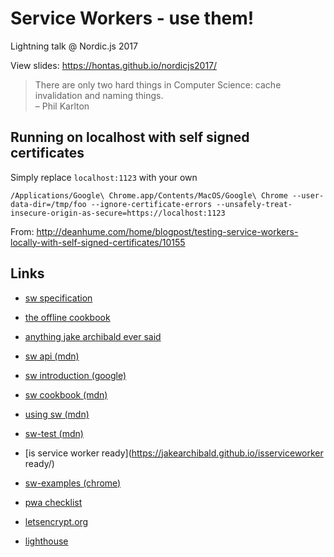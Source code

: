 # Service Workers - use them!
Lightning talk @ Nordic.js 2017

View slides: https://hontas.github.io/nordicjs2017/

> There are only two hard things in Computer Science: cache invalidation and naming things.  
> – Phil Karlton

## Running on localhost with self signed certificates

Simply replace `localhost:1123` with your own

```shell
/Applications/Google\ Chrome.app/Contents/MacOS/Google\ Chrome --user-data-dir=/tmp/foo --ignore-certificate-errors --unsafely-treat-insecure-origin-as-secure=https://localhost:1123 
```
From: http://deanhume.com/home/blogpost/testing-service-workers-locally-with-self-signed-certificates/10155

## Links
- [sw specification](https://w3c.github.io/ServiceWorker/)
- [the offline cookbook](https://jakearchibald.com/2014/offline-cookbook/)
- [anything jake archibald ever said](https://jakearchibald.com)
- [sw api (mdn)](https://developer.mozilla.org/en-US/docs/Web/API/Service_Worker_API)
- [sw introduction (google)](https://developers.google.com/web/fundamentals/getting-started/primers/service-workers)
- [sw cookbook (mdn)](https://serviceworke.rs/)
- [using sw (mdn)](https://developer.mozilla.org/en-US/docs/Web/API/Service_Worker_API/Using_Service_Workers)
- [sw-test (mdn)](https://github.com/mdn/sw-test)
- [is service worker ready](https://jakearchibald.github.io/isserviceworker ready/)
- [sw-examples (chrome)](https://github.com/GoogleChrome/samples/tree/gh-pages/service-worker)

- [pwa checklist](https://developers.google.com/web/progressive-web-apps/checklist)
- [letsencrypt.org](https://letsencrypt.org/)
- [lighthouse](https://chrome.google.com/webstore/detail/lighthouse/blipmdconlkpinefehnmjammfjpmpbjk)
